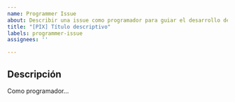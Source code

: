 ```yaml
---
name: Programmer Issue
about: Describir una issue como programador para guiar el desarrollo del proyecto.
title: "[PIX] Título descriptivo"
labels: programmer-issue
assignees: ''

---
```


## Descripción
Como programador...
